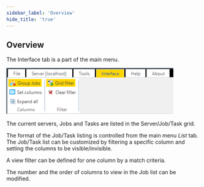 ```yaml
---
sidebar_label: 'Overview'
hide_title: 'true'
---
```


## Overview

The Interface tab is a part of the main menu.

![](../../../static/img/mainmenuinterface.png)

The current servers, Jobs and Tasks are listed in the Server/Job/Task grid.
 
The format of the Job/Task listing is controlled from the main menu *List* tab. The Job/Task list can be customized by filtering a specific column and setting the columns to be visible/invisible.
 
A view filter can be defined for one column by a match criteria.
 
The number and the order of columns to view in the Job list can be modified.


